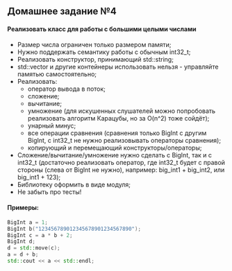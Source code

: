 ## Домашнее задание №4
#### Реализовать класс для работы с большими целыми числами
- Размер числа ограничен только размером памяти;
- Нужно поддержать семантику работы с обычным int32\_t;
- Реализовать конструктор, принимающий std::string;
- std::vector и другие контейнеры использовать нельзя - управляйте памятью самостоятельно;
- Реализовать:
    - оператор вывода в поток;
    - сложение;
    - вычитание;
    - умножение (для искушенных слушателей можно попробовать реализовать алгоритм Карацубы, но за O(n^2) тоже сойдёт);
    - унарный минус;
    - все операции сравнения (сравнения только BigInt с другим BigInt, с int32\_t не нужно реализовывать операторы сравнения);
    - копирующий и перемещающий конструкторы/операторы;
- Сложение/вычитание/умножение нужно сделать c BigInt, так и с int32\_t (достаточно реализовать оператор, где int32\_t будет с правой стороны (слева от BigInt не нужно), например: big\_int1 + big\_int2, или big\_int1 + 123);
- Библиотеку оформить в виде модуля;
- Не забыть про тесты!

#### Примеры:
```c++
BigInt a = 1;
BigInt b("123456789012345678901234567890");
BigInt c = a * b + 2;
BigInt d;
d = std::move(c);
a = d + b;
std::cout << a << std::endl;
```
